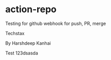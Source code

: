 # action-repo
Testing for github webhook for push, PR, merge

Techstax

By Harshdeep Kanhai

Test 123dsasda